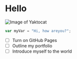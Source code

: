# Hello
![Image of Yaktocat](https://octodex.github.com/images/yaktocat.png)
``` javascript
var myVar = "Hi, how areyou?";
```
- [ ] Turn on GitHub Pages
- [ ] Outline my portfolio
- [ ] Introduce myself to the world
